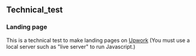 ## Technical_test

### Landing page
This is a technical test to make landing pages on [Upwork](https://upwork.com)
(You must use a local server such as "live server" to run Javascript.)
